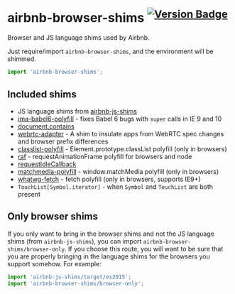 # airbnb-browser-shims <sup>[![Version Badge][2]][1]</sup>

Browser and JS language shims used by Airbnb.

Just require/import `airbnb-browser-shims`, and the environment will be shimmed.

```js
import 'airbnb-browser-shims';
```

## Included shims

 - JS language shims from [airbnb-js-shims](https://github.com/airbnb/js-shims)
 - [ima-babel6-polyfill](https://www.npmjs.com/package/ima-babel6-polyfill) - fixes Babel 6 bugs with `super` calls in IE 9 and 10
 - [document.contains](https://developer.mozilla.org/en/docs/Web/API/Node/contains)
 - [webrtc-adapter](https://www.npmjs.com/package/webrtc-adapter) - A shim to insulate apps from WebRTC spec changes and browser prefix differences
 - [classlist-polyfill](https://www.npmjs.com/package/classlist-polyfill) - Element.prototype.classList polyfill (only in browsers)
 - [raf](https://www.npmjs.com/package/raf) - requestAnimationFrame polyfill for browsers and node
 - [requestIdleCallback](https://www.npmjs.com/package/ric-shim)
 - [matchmedia-polyfill](https://github.com/paulirish/matchMedia.js/) - window.matchMedia polyfill (only in browsers)
 - [whatwg-fetch](https://github.com/github/fetch) - fetch polyfill (only in browsers, supports IE9+)
 - `TouchList[Symbol.iterator]` - when `Symbol` and `TouchList` are both present

## Only browser shims

If you only want to bring in the browser shims and not the JS language shims
(from `airbnb-js-shims`), you can import `airbnb-browser-shims/browser-only`. If
you choose this route, you will want to be sure that you are properly bringing
in the language shims for the browsers you support somehow. For example:

```js
import 'airbnb-js-shims/target/es2015';
import 'airbnb-browser-shims/browser-only';
```

[1]: https://npmjs.org/package/airbnb-browser-shims
[2]: http://versionbadg.es/airbnb/browser-shims.svg
